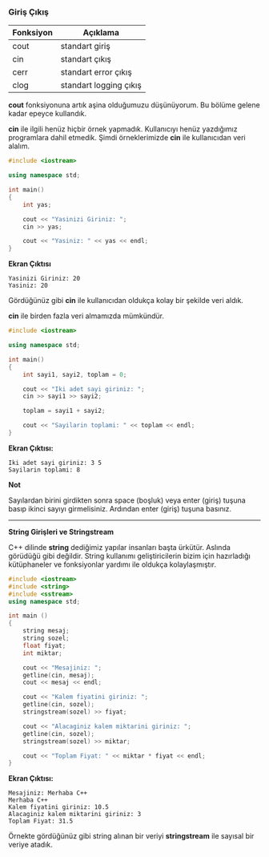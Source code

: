 ### Giriş Çıkış

Fonksiyon | Açıklama
--------- | --------
cout | standart giriş
cin | standart çıkış
cerr | standart error çıkış
clog | standart logging çıkış

**cout** fonksiyonuna artık aşina olduğumuzu düşünüyorum. Bu bölüme gelene kadar epeyce kullandık. 

**cin** ile ilgili henüz hiçbir örnek yapmadık. Kullanıcıyı henüz yazdığımız programlara dahil etmedik. 
Şimdi örneklerimizde **cin** ile kullanıcıdan veri alalım.

```c++
#include <iostream>

using namespace std;

int main()
{
    int yas;

    cout << "Yasinizi Giriniz: ";
    cin >> yas;

    cout << "Yasiniz: " << yas << endl;
}
```

**Ekran Çıktısı**

```
Yasinizi Giriniz: 20
Yasiniz: 20
```

Gördüğünüz gibi **cin** ile kullanıcıdan oldukça kolay bir şekilde veri aldık.

**cin** ile birden fazla veri almamızda mümkündür.

```c++
#include <iostream>

using namespace std;

int main()
{
    int sayi1, sayi2, toplam = 0;

    cout << "Iki adet sayi giriniz: "; 
    cin >> sayi1 >> sayi2;             

    toplam = sayi1 + sayi2;

    cout << "Sayilarin toplami: " << toplam << endl;
}
```

**Ekran Çıktısı:**

```
Iki adet sayi giriniz: 3 5
Sayilarin toplami: 8
```

**Not**

Sayılardan birini girdikten sonra space (boşluk) veya enter (giriş) tuşuna basıp ikinci sayıyı girmelisiniz.
Ardından enter (giriş) tuşuna basınız.

----------------------

**String Girişleri ve Stringstream**

C++ dilinde **string** dediğimiz yapılar insanları başta ürkütür. Aslında görüdüğü gibi değildir. String kullanımı 
geliştiricilerin bizim için hazırladığı kütüphaneler ve fonksiyonlar yardımı ile oldukça kolaylaşmıştır.

```c++
#include <iostream>
#include <string>
#include <sstream>
using namespace std;

int main ()
{
    string mesaj;
    string sozel;
    float fiyat;
    int miktar;

    cout << "Mesajiniz: ";
    getline(cin, mesaj);
    cout << mesaj << endl;

    cout << "Kalem fiyatini giriniz: ";
    getline(cin, sozel);
    stringstream(sozel) >> fiyat;

    cout << "Alacaginiz kalem miktarini giriniz: ";
    getline(cin, sozel);
    stringstream(sozel) >> miktar;

    cout << "Toplam Fiyat: " << miktar * fiyat << endl;
}
```

**Ekran Çıktısı:**

```
Mesajiniz: Merhaba C++
Merhaba C++
Kalem fiyatini giriniz: 10.5
Alacaginiz kalem miktarini giriniz: 3
Toplam Fiyat: 31.5
```

Örnekte gördüğünüz gibi string alınan bir veriyi **stringstream** ile sayısal bir veriye atadık.